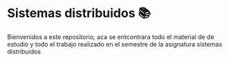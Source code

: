 # Sistemas distribuidos 📚
Bienvenidos a este repositorio, aca se entcontrara todo el material de de estudio y todo el trabajo realizado en el semestre de la asignatura sistemas distribuidos 


